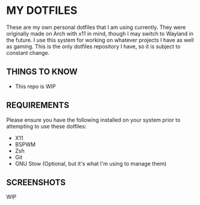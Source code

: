 # MY DOTFILES
These are my own personal dotfiles that I am using currently. They were originally made on Arch with x11 in mind, though I may switch to Wayland in the future. I use this system for working on whatever projects I have as well as gaming. This is the only dotfiles repository I have, so it is subject to constant change.

## THINGS TO KNOW
- This repo is WIP

## REQUIREMENTS
Please ensure you have the following installed on your system prior to attempting to use these dotfiles:
- X11
- BSPWM
- Zsh
- Git
- GNU Stow (Optional, but it's what I'm using to manage them)

## SCREENSHOTS
WIP
